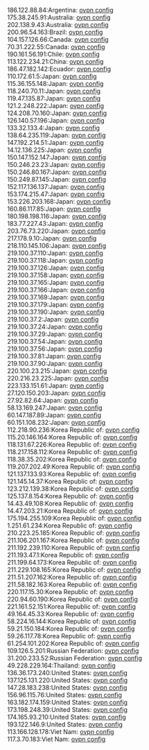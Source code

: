 186.122.88.84:Argentina: [ovpn config](vpn/186_122_88_84.ovpn)  
175.38.245.91:Australia: [ovpn config](vpn/175_38_245_91.ovpn)  
202.138.9.43:Australia: [ovpn config](vpn/202_138_9_43.ovpn)  
200.96.54.163:Brazil: [ovpn config](vpn/200_96_54_163.ovpn)  
104.157.126.66:Canada: [ovpn config](vpn/104_157_126_66.ovpn)  
70.31.222.55:Canada: [ovpn config](vpn/70_31_222_55.ovpn)  
190.161.56.191:Chile: [ovpn config](vpn/190_161_56_191.ovpn)  
113.122.234.21:China: [ovpn config](vpn/113_122_234_21.ovpn)  
186.47.182.142:Ecuador: [ovpn config](vpn/186_47_182_142.ovpn)  
110.172.61.5:Japan: [ovpn config](vpn/110_172_61_5.ovpn)  
115.36.155.148:Japan: [ovpn config](vpn/115_36_155_148.ovpn)  
118.240.70.11:Japan: [ovpn config](vpn/118_240_70_11.ovpn)  
119.47.135.87:Japan: [ovpn config](vpn/119_47_135_87.ovpn)  
121.2.248.222:Japan: [ovpn config](vpn/121_2_248_222.ovpn)  
124.208.70.160:Japan: [ovpn config](vpn/124_208_70_160.ovpn)  
126.140.57.196:Japan: [ovpn config](vpn/126_140_57_196.ovpn)  
133.32.133.4:Japan: [ovpn config](vpn/133_32_133_4.ovpn)  
138.64.235.119:Japan: [ovpn config](vpn/138_64_235_119.ovpn)  
147.192.214.51:Japan: [ovpn config](vpn/147_192_214_51.ovpn)  
14.12.136.225:Japan: [ovpn config](vpn/14_12_136_225.ovpn)  
150.147.152.147:Japan: [ovpn config](vpn/150_147_152_147.ovpn)  
150.246.23.23:Japan: [ovpn config](vpn/150_246_23_23.ovpn)  
150.246.80.167:Japan: [ovpn config](vpn/150_246_80_167.ovpn)  
150.249.87.145:Japan: [ovpn config](vpn/150_249_87_145.ovpn)  
152.117.136.137:Japan: [ovpn config](vpn/152_117_136_137.ovpn)  
153.174.215.47:Japan: [ovpn config](vpn/153_174_215_47.ovpn)  
153.226.203.168:Japan: [ovpn config](vpn/153_226_203_168.ovpn)  
160.86.117.85:Japan: [ovpn config](vpn/160_86_117_85.ovpn)  
180.198.198.116:Japan: [ovpn config](vpn/180_198_198_116.ovpn)  
183.77.227.43:Japan: [ovpn config](vpn/183_77_227_43.ovpn)  
203.76.73.220:Japan: [ovpn config](vpn/203_76_73_220.ovpn)  
217.178.9.10:Japan: [ovpn config](vpn/217_178_9_10.ovpn)  
218.110.145.106:Japan: [ovpn config](vpn/218_110_145_106.ovpn)  
219.100.37.110:Japan: [ovpn config](vpn/219_100_37_110.ovpn)  
219.100.37.118:Japan: [ovpn config](vpn/219_100_37_118.ovpn)  
219.100.37.126:Japan: [ovpn config](vpn/219_100_37_126.ovpn)  
219.100.37.158:Japan: [ovpn config](vpn/219_100_37_158.ovpn)  
219.100.37.165:Japan: [ovpn config](vpn/219_100_37_165.ovpn)  
219.100.37.166:Japan: [ovpn config](vpn/219_100_37_166.ovpn)  
219.100.37.169:Japan: [ovpn config](vpn/219_100_37_169.ovpn)  
219.100.37.179:Japan: [ovpn config](vpn/219_100_37_179.ovpn)  
219.100.37.190:Japan: [ovpn config](vpn/219_100_37_190.ovpn)  
219.100.37.2:Japan: [ovpn config](vpn/219_100_37_2.ovpn)  
219.100.37.24:Japan: [ovpn config](vpn/219_100_37_24.ovpn)  
219.100.37.29:Japan: [ovpn config](vpn/219_100_37_29.ovpn)  
219.100.37.54:Japan: [ovpn config](vpn/219_100_37_54.ovpn)  
219.100.37.56:Japan: [ovpn config](vpn/219_100_37_56.ovpn)  
219.100.37.81:Japan: [ovpn config](vpn/219_100_37_81.ovpn)  
219.100.37.90:Japan: [ovpn config](vpn/219_100_37_90.ovpn)  
220.100.23.215:Japan: [ovpn config](vpn/220_100_23_215.ovpn)  
220.216.23.225:Japan: [ovpn config](vpn/220_216_23_225.ovpn)  
223.133.151.61:Japan: [ovpn config](vpn/223_133_151_61.ovpn)  
27.120.150.203:Japan: [ovpn config](vpn/27_120_150_203.ovpn)  
27.92.82.64:Japan: [ovpn config](vpn/27_92_82_64.ovpn)  
58.13.169.247:Japan: [ovpn config](vpn/58_13_169_247.ovpn)  
60.147.187.89:Japan: [ovpn config](vpn/60_147_187_89.ovpn)  
60.151.108.232:Japan: [ovpn config](vpn/60_151_108_232.ovpn)  
112.218.90.236:Korea Republic of: [ovpn config](vpn/112_218_90_236.ovpn)  
115.20.146.164:Korea Republic of: [ovpn config](vpn/115_20_146_164.ovpn)  
118.131.67.226:Korea Republic of: [ovpn config](vpn/118_131_67_226.ovpn)  
118.217.158.112:Korea Republic of: [ovpn config](vpn/118_217_158_112.ovpn)  
118.38.35.202:Korea Republic of: [ovpn config](vpn/118_38_35_202.ovpn)  
119.207.202.49:Korea Republic of: [ovpn config](vpn/119_207_202_49.ovpn)  
121.137.133.93:Korea Republic of: [ovpn config](vpn/121_137_133_93.ovpn)  
121.145.14.37:Korea Republic of: [ovpn config](vpn/121_145_14_37.ovpn)  
123.212.139.38:Korea Republic of: [ovpn config](vpn/123_212_139_38.ovpn)  
125.137.8.154:Korea Republic of: [ovpn config](vpn/125_137_8_154.ovpn)  
14.43.49.108:Korea Republic of: [ovpn config](vpn/14_43_49_108.ovpn)  
14.47.203.21:Korea Republic of: [ovpn config](vpn/14_47_203_21.ovpn)  
175.194.255.109:Korea Republic of: [ovpn config](vpn/175_194_255_109.ovpn)  
1.251.61.234:Korea Republic of: [ovpn config](vpn/1_251_61_234.ovpn)  
210.223.25.185:Korea Republic of: [ovpn config](vpn/210_223_25_185.ovpn)  
211.106.201.167:Korea Republic of: [ovpn config](vpn/211_106_201_167.ovpn)  
211.192.239.110:Korea Republic of: [ovpn config](vpn/211_192_239_110.ovpn)  
211.193.47.1:Korea Republic of: [ovpn config](vpn/211_193_47_1.ovpn)  
211.199.64.173:Korea Republic of: [ovpn config](vpn/211_199_64_173.ovpn)  
211.229.108.165:Korea Republic of: [ovpn config](vpn/211_229_108_165.ovpn)  
211.51.207.162:Korea Republic of: [ovpn config](vpn/211_51_207_162.ovpn)  
211.58.182.163:Korea Republic of: [ovpn config](vpn/211_58_182_163.ovpn)  
220.117.15.30:Korea Republic of: [ovpn config](vpn/220_117_15_30.ovpn)  
220.94.60.190:Korea Republic of: [ovpn config](vpn/220_94_60_190.ovpn)  
221.161.52.151:Korea Republic of: [ovpn config](vpn/221_161_52_151.ovpn)  
49.164.45.33:Korea Republic of: [ovpn config](vpn/49_164_45_33.ovpn)  
58.224.16.144:Korea Republic of: [ovpn config](vpn/58_224_16_144.ovpn)  
59.21.150.184:Korea Republic of: [ovpn config](vpn/59_21_150_184.ovpn)  
59.26.117.78:Korea Republic of: [ovpn config](vpn/59_26_117_78.ovpn)  
61.254.101.202:Korea Republic of: [ovpn config](vpn/61_254_101_202.ovpn)  
109.126.5.201:Russian Federation: [ovpn config](vpn/109_126_5_201.ovpn)  
31.200.233.52:Russian Federation: [ovpn config](vpn/31_200_233_52.ovpn)  
49.228.229.164:Thailand: [ovpn config](vpn/49_228_229_164.ovpn)  
136.36.173.240:United States: [ovpn config](vpn/136_36_173_240.ovpn)  
137.125.131.220:United States: [ovpn config](vpn/137_125_131_220.ovpn)  
147.28.183.238:United States: [ovpn config](vpn/147_28_183_238.ovpn)  
156.96.115.76:United States: [ovpn config](vpn/156_96_115_76.ovpn)  
163.182.174.159:United States: [ovpn config](vpn/163_182_174_159.ovpn)  
173.198.248.39:United States: [ovpn config](vpn/173_198_248_39.ovpn)  
174.165.93.210:United States: [ovpn config](vpn/174_165_93_210.ovpn)  
193.122.146.9:United States: [ovpn config](vpn/193_122_146_9.ovpn)  
113.166.128.178:Viet Nam: [ovpn config](vpn/113_166_128_178.ovpn)  
117.3.70.183:Viet Nam: [ovpn config](vpn/117_3_70_183.ovpn)  
